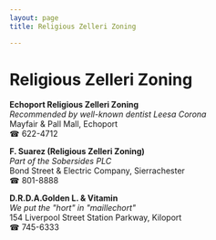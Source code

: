 ```yaml
---
layout: page 
title: Religious Zelleri Zoning

---
```



# Religious Zelleri Zoning


 **Echoport Religious Zelleri Zoning**  
_Recommended by well-known dentist Leesa Corona_  
Mayfair & Pall Mall, Echoport  
☎ 622-4712

**F. Suarez (Religious Zelleri Zoning)**  
_Part of the Sobersides PLC_  
Bond Street & Electric Company, Sierrachester  
☎ 801-8888

**D.R.D.A.Golden L. & Vitamin**  
_We put the "hort" in "maillechort"_  
154 Liverpool Street Station Parkway, Kiloport  
☎ 745-6333

